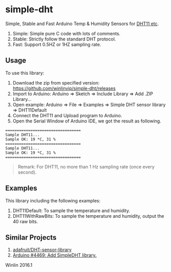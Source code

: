 # simple-dht

Simple, Stable and Fast Arduino Temp & Humidity Sensors for [DHT11 etc](http://learn.adafruit.com/dht).

1. Simple: Simple pure C code with lots of comments.
1. Stable: Strictly follow the standard DHT protocol.
1. Fast: Support 0.5HZ or 1HZ sampling rate.

## Usage

To use this library:

1. Download the zip from specified version: https://github.com/winlinvip/simple-dht/releases
2. Import to Arduino: Arduino => Sketch => Include Library => Add .ZIP Library...
3. Open example: Arduino => File => Examples => Simple DHT sensor library => DHT11Default
4. Connect the DHT11 and Upload program to Arduino.
5. Open the Serial Window of Arduino IDE, we got the result as following.

```
=================================
Sample DHT11...
Sample OK: 19 *C, 31 %
=================================
Sample DHT11...
Sample OK: 19 *C, 31 %
=================================
```

> Remark: For DHT11, no more than 1 Hz sampling rate (once every second).

## Examples

This library including the following examples:

1. DHT11Default: To sample the temperature and humidity.
1. DHT11WithRawBits: To sample the temperature and humidity, output the 40 raw bits.


## Similar Projects

1. [adafruit/DHT-sensor-library](https://github.com/adafruit/DHT-sensor-library)
1. [Arduino #4469: Add SimpleDHT library.](https://github.com/arduino/Arduino/issues/4469)

Winlin 2016.1